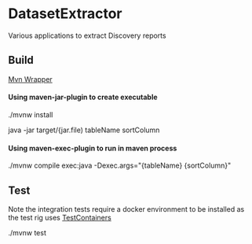 ﻿# DatasetExtractor

Various applications to extract Discovery reports

## Build
[Mvn Wrapper](https://github.com/takari/maven-wrapper)

#### Using maven-jar-plugin to create executable
./mvnw install

java -jar target/{jar.file) tableName sortColumn

#### Using maven-exec-plugin to run in maven process

./mvnw compile exec:java -Dexec.args="{tableName} {sortColumn}"

## Test

Note the integration tests require a docker environment to be installed as the test rig uses
[TestContainers](https://www.testcontainers.org/)

./mvnw test


